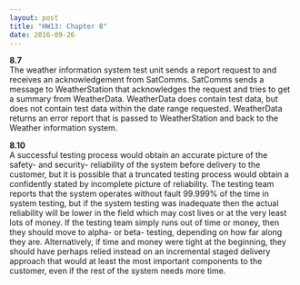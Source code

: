 ```yaml
---
layout: post
title: "HW13: Chapter 8"
date: 2016-09-26
--- 
```

<b>8.7</b>  
The weather information system test unit sends a report request to and receives an acknowledgement from SatComms. SatComms sends a message to WeatherStation that acknowledges the request and tries to get a summary from WeatherData. WeatherData does contain test data, but does not contain test data within the date range requested. WeatherData returns an error report that is passed to WeatherStation and back to the Weather information system.

<b>8.10</b>  
A successful testing process would obtain an accurate picture of the safety- and security- reliability of the system before delivery to the customer, but it is possible that a truncated testing process would obtain a confidently stated by incomplete picture of reliability. The testing team reports that the system operates without fault 99.999% of the time in system testing, but if the system testing was inadequate then the actual reliability will be lower in the field which may cost lives or at the very least lots of money. If the testing team simply runs out of time or money, then they should move to alpha- or beta- testing, depending on how far along they are. Alternatively, if time and money were tight at the beginning, they should have perhaps relied instead on an incremental staged delivery approach that would at least the most important components to the customer, even if the rest of the system needs more time. 
